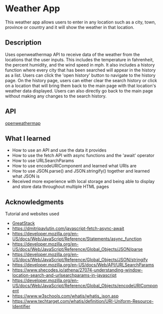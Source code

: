 # Weather App
This weather app allows users to enter in any location such as a city, town, province or country and it will show the weather in that location.
## Description
Uses openweathermap API to receive data of the weather from the locations that the user inputs. This includes the temperature in fahrenheit, the percent humidity, and the wind speed in mph. It also includes a history function where every city that has been searched will appear in the history as a list. Users can click the 'open history' button to navigate to the history page. On the history page, users can either clear the search history or click on a location that will bring them back to the main page with that location's weather data displayed. Users can also directly go back to the main page without making any changes to the search history.
## API
[openweathermap](https://openweathermap.org/api)
## What I learned
* How to use an API and use the data it provides
* How to use the fetch API with async functions and the 'await' operator
* How to use URLSearchParams
* How to use encodeURIComponent and learned what URIs are
* How to use JSON.parse() and JSON.stringify() together and learned what JSON is
* Received more experience with local storage and being able to display and store data throughout multiple HTML pages
## Acknowledgments
Tutorial and websites used
* [GreatStack](https://www.youtube.com/watch?v=MIYQR-Ybrn4)
* https://dmitripavlutin.com/javascript-fetch-async-await
* https://developer.mozilla.org/en-US/docs/Web/JavaScript/Reference/Statements/async_function
* https://developer.mozilla.org/en-US/docs/Web/JavaScript/Reference/Global_Objects/JSON/parse
* https://developer.mozilla.org/en-US/docs/Web/JavaScript/Reference/Global_Objects/JSON/stringify
* https://developer.mozilla.org/en-US/docs/Web/API/URLSearchParams
* https://www.shecodes.io/athena/27074-understanding-window-location-search-and-urlsearchparams-in-javascript
* https://developer.mozilla.org/en-US/docs/Web/JavaScript/Reference/Global_Objects/encodeURIComponent
* https://www.w3schools.com/whatis/whatis_json.asp
* https://www.techtarget.com/whatis/definition/URI-Uniform-Resource-Identifier
